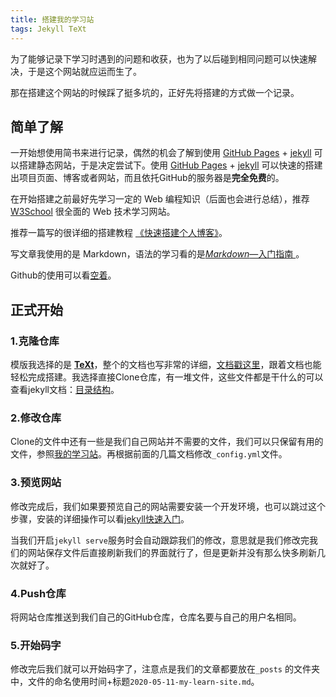 ```yaml
---
title: 搭建我的学习站
tags: Jekyll TeXt
---
```


为了能够记录下学习时遇到的问题和收获，也为了以后碰到相同问题可以快速解决，于是这个网站就应运而生了。

那在搭建这个网站的时候踩了挺多坑的，正好先将搭建的方式做一个记录。

<!--more-->

## 简单了解

一开始想使用简书来进行记录，偶然的机会了解到使用 [GitHub Pages](https://pages.github.com) + [jekyll](http://jekyllcn.com) 可以搭建静态网站，于是决定尝试下。使用 [GitHub Pages](https://pages.github.com) + [jekyll](http://jekyllcn.com) 可以快速的搭建出项目页面、博客或者网站，而且依托GitHub的服务器是**完全免费**的。

在开始搭建之前最好先学习一定的 Web 编程知识（后面也会进行总结），推荐 [W3School](https://www.w3school.com.cn) 很全面的 Web 技术学习网站。

推荐一篇写的很详细的搭建教程 [《快速搭建个人博客》](http://qiubaiying.vip/2017/02/06/快速搭建个人博客/)。

写文章我使用的是 Markdown，语法的学习看的是[*Markdown*—入门指南 ](https://www.jianshu.com/p/1e402922ee32)。

Github的使用可以看[空着]()。

## 正式开始

### 1.克隆仓库

模版我选择的是 **[TeXt](https://github.com/kitian616/jekyll-TeXt-theme)**，整个的文档也写非常的详细，[文档戳这里](https://tianqi.name/jekyll-TeXt-theme/docs/en/quick-start)，跟着文档也能轻松完成搭建。我选择直接Clone仓库，有一堆文件，这些文件都是干什么的可以查看jekyll文档：[目录结构](https://www.jekyll.com.cn/docs/structure/)。

### 2.修改仓库

Clone的文件中还有一些是我们自己网站并不需要的文件，我们可以只保留有用的文件，参照[我的学习站]()。再根据前面的几篇文档修改`_config.yml`文件。

### 3.预览网站

修改完成后，我们如果要预览自己的网站需要安装一个开发环境，也可以跳过这个步骤，安装的详细操作可以看[jekyll快速入门](https://www.jekyll.com.cn/docs/)。

当我们开启`jekyll serve`服务时会自动跟踪我们的修改，意思就是我们修改完我们的网站保存文件后直接刷新我们的界面就行了，但是更新并没有那么快多刷新几次就好了。

### 4.Push仓库

将网站仓库推送到我们自己的GitHub仓库，仓库名要与自己的用户名相同。

### 5.开始码字

修改完后我们就可以开始码字了，注意点是我们的文章都要放在`_posts` 的文件夹中，文件的命名使用时间+标题`2020-05-11-my-learn-site.md`。

